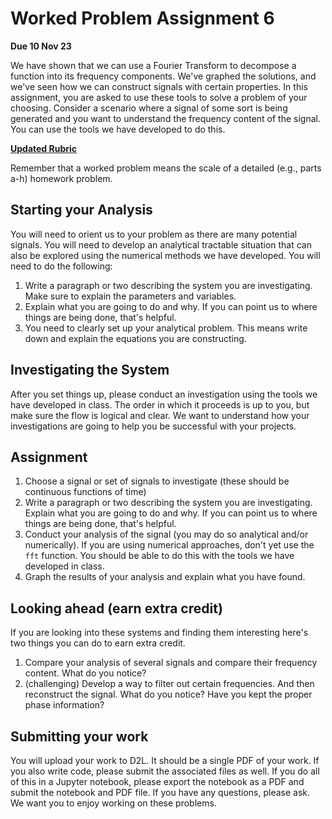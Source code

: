 # Worked Problem Assignment 6

**Due 10 Nov 23**

We have shown that we can use a Fourier Transform to decompose a function into its frequency components. We've graphed the solutions, and we've seen how we can construct signals with certain properties. In this assignment, you are asked to use these tools to solve a problem of your choosing. Consider a scenario where a signal of some sort is being generated and you want to understand the frequency content of the signal. You can use the tools we have developed to do this.

[**Updated Rubric**](./updated_rubric.md)

Remember that a worked problem means the scale of a detailed (e.g., parts a-h) homework problem.

## Starting your Analysis

You will need to orient us to your problem as there are many potential signals. You will need to develop an analytical tractable situation that can also be explored using the numerical methods we have developed. You will need to do the following: 

1. Write a paragraph or two describing the system you are investigating. Make sure to explain the parameters and variables. 
2. Explain what you are going to do and why. If you can point us to where things are being done, that's helpful.
3. You need to clearly set up your analytical problem. This means write down and explain the equations you are constructing.

## Investigating the System

After you set things up, please conduct an investigation using the tools we have developed in class. The order in which it proceeds is up to you, but make sure the flow is logical and clear. We want to understand how your investigations are going to help you be successful with your projects.

## Assignment

1. Choose a signal or set of signals to investigate (these should be continuous functions of time)
2. Write a paragraph or two describing the system you are investigating. Explain what you are going to do and why. If you can point us to where things are being done, that's helpful.
3. Conduct your analysis of the signal (you may do so analytical and/or numerically). If you are using numerical approaches, don't yet use the `fft` function. You should be able to do this with the tools we have developed in class.
4. Graph the results of your analysis and explain what you have found.


## Looking ahead (earn extra credit)

If you are looking into these systems and finding them interesting here's two things you can do to earn extra credit.

1. Compare your analysis of several signals and compare their frequency content. What do you notice? 
2. (challenging) Develop a way to filter out certain frequencies. And then reconstruct the signal. What do you notice? Have you kept the proper phase information?

## Submitting your work

You will upload your work to D2L. It should be a single PDF of your work. If you also write code, please submit the associated files as well. If you do all of this in a Jupyter notebook, please export the notebook as a PDF and submit the notebook and PDF file. If you have any questions, please ask. We want you to enjoy working on these problems.